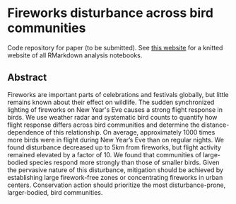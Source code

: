 # Fireworks disturbance across bird communities
Code repository for paper (to be submitted). See [this website](https://barthoekstra.github.io/fireworks) for a knitted website of all RMarkdown analysis notebooks.

## Abstract
Fireworks are important parts of celebrations and festivals globally, but little remains known about their effect on wildlife. The sudden synchronized lighting of fireworks on New Year's Eve causes a strong flight response in birds. We use weather radar and systematic bird counts to quantify how flight response differs across bird communities and determine the distance-dependence of this relationship. On average, approximately 1000 times more birds were in flight during New Year’s Eve than on regular nights. We found disturbance decreased up to 5km from fireworks, but flight activity remained elevated by a factor of 10. We found that communities of large-bodied species respond more strongly than those of smaller birds. Given the pervasive nature of this disturbance, mitigation should be achieved by establishing large firework-free zones or concentrating fireworks in urban centers. Conservation action should prioritize the most disturbance-prone, larger-bodied, bird communities.
